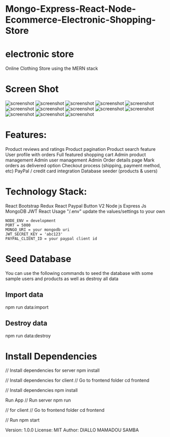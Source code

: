 # Mongo-Express-React-Node-Ecommerce-Electronic-Shopping-Store

# electronic store

Online Clothing Store using the MERN stack


# Screen Shot
 ![screenshot](1.png)
 ![screenshot](11.png)
 ![screenshot](2.png)
 ![screenshot](10.png)
 ![screenshot](3.png)
 ![screenshot](4.png)
 ![screenshot](5.png)
 ![screenshot](6.png)
 ![screenshot](8.png)
 ![screenshot](9.png)
 ![screenshot](10.png)
 ![screenshot](11.png)
 ![screenshot](12.png)

# Features:

Product reviews and ratings
Product pagination
Product search feature
User profile with orders
Full featured shopping cart
Admin product management
Admin user management
Admin Order details page
Mark orders as delivered option
Checkout process (shipping, payment method, etc)
PayPal / credit card integration
Database seeder (products & users)
# Technology Stack:
React Bootstrap
Redux
React Paypal Button V2
Node js
Express Js
MongoDB
JWT
React
Usage
"/.env" update the values/settings to your own

    NODE_ENV = development
    PORT = 5000
    MONGO_URI = your mongodb uri
    JWT_SECRET_KEY = 'abc123'
    PAYPAL_CLIENT_ID = your paypal client id
# Seed Database
You can use the following commands to seed the database with some sample users and products as well as destroy all data
## Import data
npm run data:import
## Destroy data
npm run data:destroy

# Install Dependencies
// Install dependencies for server
npm install

// Install dependencies for client
// Go to frontend folder
cd frontend

// Install dependencies
npm install

Run App
// Run server
npm run

// for client
// Go to frontend folder
cd frontend

// Run
npm start

Version: 1.0.0
License: MIT
Author: DIALLO MAMADOU SAMBA
